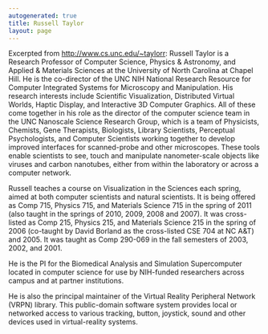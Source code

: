 ```yaml
---
autogenerated: true
title: Russell Taylor
layout: page
---
```


Excerpted from <http://www.cs.unc.edu/~taylorr>: Russell Taylor is a
Research Professor of Computer Science, Physics & Astronomy, and Applied
& Materials Sciences at the University of North Carolina at Chapel Hill.
He is the co-director of the UNC NIH National Research Resource for
Computer Integrated Systems for Microscopy and Manipulation. His
research interests include Scientific Visualization, Distributed Virtual
Worlds, Haptic Display, and Interactive 3D Computer Graphics. All of
these come together in his role as the director of the computer science
team in the UNC Nanoscale Science Research Group, which is a team of
Physicists, Chemists, Gene Therapists, Biologists, Library Scientists,
Perceptual Psychologists, and Computer Scientists working together to
develop improved interfaces for scanned-probe and other microscopes.
These tools enable scientists to see, touch and manipulate
nanometer-scale objects like viruses and carbon nanotubes, either from
within the laboratory or across a computer network.

Russell teaches a course on Visualization in the Sciences each spring,
aimed at both computer scientists and natural scientists. It is being
offered as Comp 715, Physics 715, and Materials Science 715 in the
spring of 2011 (also taught in the springs of 2010, 2009, 2008 and
2007). It was cross-listed as Comp 215, Physics 215, and Materials
Science 215 in the spring of 2006 (co-taught by David Borland as the
cross-listed CSE 704 at NC A\&T) and 2005. It was taught as Comp 290-069
in the fall semesters of 2003, 2002, and 2001.

He is the PI for the Biomedical Analysis and Simulation Supercomputer
located in computer science for use by NIH-funded researchers across
campus and at partner institutions.

He is also the principal maintainer of the Virtual Reality Peripheral
Network (VRPN) library. This public-domain software system provides
local or networked access to various tracking, button, joystick, sound
and other devices used in virtual-reality systems.
